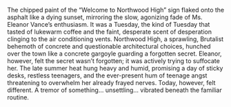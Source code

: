 The chipped paint of the “Welcome to Northwood High” sign flaked onto the asphalt like a dying sunset, mirroring the slow, agonizing fade of Ms. Eleanor Vance’s enthusiasm.  It was a Tuesday, the kind of Tuesday that tasted of lukewarm coffee and the faint, desperate scent of desperation clinging to the air conditioning vents.  Northwood High, a sprawling, Brutalist behemoth of concrete and questionable architectural choices, hunched over the town like a concrete gargoyle guarding a forgotten secret. Eleanor, however, felt the secret wasn’t forgotten; it was actively trying to suffocate her.  The late summer heat hung heavy and humid, promising a day of sticky desks, restless teenagers, and the ever-present hum of teenage angst threatening to overwhelm her already frayed nerves.  Today, however, felt different.  A tremor of something… unsettling… vibrated beneath the familiar routine.
